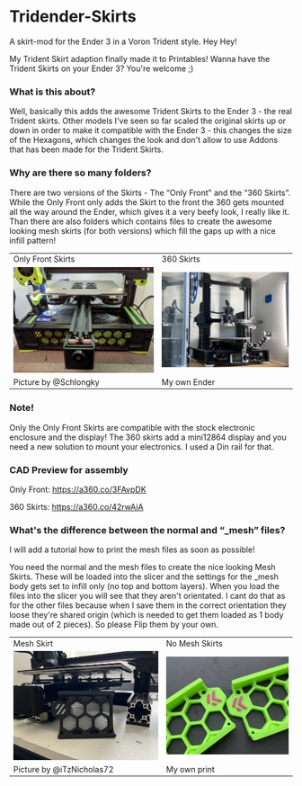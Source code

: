 # Tridender-Skirts
A skirt-mod for the Ender 3 in a Voron Trident style.
Hey Hey!

My Trident Skirt adaption finally made it to Printables! Wanna have the Trident Skirts on your Ender 3? You're welcome ;)


### What is this about?

Well, basically this adds the awesome Trident Skirts to the Ender 3 - the real Trident skirts. Other models I've seen so far scaled the original skirts up or down in order to make it compatible with the Ender 3 - this changes the size of the Hexagons, which changes the look and don't allow to use Addons that has been made for the Trident Skirts.

### Why are there so many folders?

There are two versions of the Skirts - The “Only Front”  and the “360 Skirts”. While the Only Front only adds the Skirt to the front the 360 gets mounted all the way around the Ender, which gives it a very beefy look, I really like it.
Than there are also folders which contains files to create the awesome looking mesh skirts (for both versions) which fill the gaps up with a nice infill pattern!

<table>
  <tr>
    <td>Only Front Skirts </td>
    <td>360 Skirts </td>
  </tr>
  <tr>
    <td><img src="https://raw.githubusercontent.com/kevinakasam/Tridender-Skirts/main/Images/green3.jpg" width="450"> </td>
    <td><img src="https://raw.githubusercontent.com/kevinakasam/Tridender-Skirts/main/Images/Thumbnail.JPEG" width="450"> </td>
  </tr>
  <tr>
    <td>Picture by @Schlongky </td>
    <td>My own Ender  </td>
  </tr>
</table>

### Note!

Only the Only Front Skirts are compatible with the stock electronic enclosure and the display! The 360 skirts add a mini12864 display and you need a new solution to mount your electronics. I used a Din rail for that.

### CAD Preview for assembly

Only Front: https://a360.co/3FAvpDK

360 Skirts: https://a360.co/42rwAiA

### What's the difference between the normal and “_mesh” files?

I will add a tutorial how to print the mesh files as soon as possible!

You need the normal and the mesh files to create the nice looking Mesh Skirts. These will be loaded into the slicer and the settings for the _mesh body gets set to infill only (no top and bottom layers). When you load the files into the slicer you will see that they aren't orientated. I cant do that as for the other files because when I save them in the correct orientation they loose they're shared origin (which is needed to get them loaded as 1 body made out of 2 pieces). So please Flip them by your own.

<table>
  <tr>
    <td>Mesh Skirt </td>
    <td>No Mesh Skirts </td>
  </tr>
  <tr>
    <td><img src="https://raw.githubusercontent.com/kevinakasam/Tridender-Skirts/main/Images/grey.jpg" width="450"> </td>
    <td><img src="https://raw.githubusercontent.com/kevinakasam/Tridender-Skirts/main/Images/Logo_KevinAkaSam.JPEG" width="450"> </td>
  </tr>
  <tr>
    <td>Picture by @iTzNicholas72 </td>
    <td>My own print </td>
  </tr>
</table>
